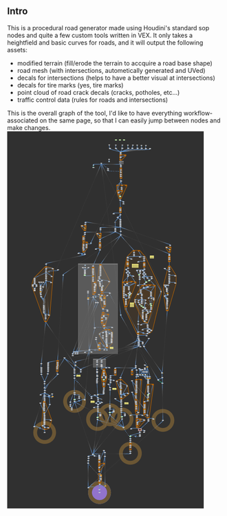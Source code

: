 ## Intro

This is a procedural road generator made using Houdini's standard sop nodes and quite a few custom tools written in VEX. It only takes a heightfield and basic 
curves for roads, and it will output the following assets:
  - modified terrain (fill/erode the terrain to accquire a road base shape)
  - road mesh (with intersections, autometically generated and UVed)
  - decals for intersections (helps to have a better visual at intersections)
  - decals for tire marks (yes, tire marks)
  - point cloud of road crack decals (cracks, potholes, etc...)
  - traffic control data (rules for roads and intersections)

This is the overall graph of the tool, I'd like to have everything workflow-associated on the same page, so that I can easily jump between nodes and make changes.   
![screenshot](https://github.com/slcoddity/slcoddity.github.io/blob/master/assets/Screenshot%202022-12-21%20111310.png?raw=true)


##
